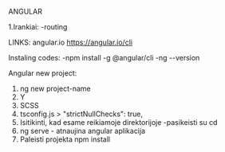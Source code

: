 ANGULAR

1.Irankiai:
-routing

LINKS:
angular.io
https://angular.io/cli

Instaling codes:
-npm install -g @angular/cli
-ng --version

Angular new project:

1. ng new project-name
2. Y
3. SCSS
4. tsconfig.js > "strictNullChecks": true,
5. Isitikinti, kad esame reikiamoje direktorijoje
   -pasikeisti su cd
6. ng serve - atnaujina angular aplikacija
7. Paleisti projekta npm install
